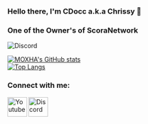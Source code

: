### Hello there, I'm CDocc a.k.a Chrissy 👋
### One of the Owner's of ScoraNetwork 
![Discord](https://img.shields.io/discord/780900628003946516?label=Discord&logo=Discord)

[![MOXHA's GitHub stats](https://github-readme-stats.vercel.app/api?username=CDocc&theme=dark)](https://github.com/anuraghazra/github-readme-stats)
<br>
[![Top Langs](https://github-readme-stats.vercel.app/api/top-langs/?username=CDocc&layout=compact&theme=dark)](https://github.com/anuraghazra/github-readme-stats)

### Connect with me:
[<img align="left" alt="Youtube" width="44px" src="https://img.icons8.com/color/2x/youtube-play.png" />][youtube]
[<img align="left" alt="Discord" width="44px" src="https://i.ibb.co/YtNhB1V/icons8-discord-new-logo-48.png" />][discord]

<br/> <br/>

[youtube]: https://www.youtube.com/channel/UCdGKcPRX8R9Xc-xoEi-rUzQ
[discord]: https://discord.gg/wy4JHqyArJ
